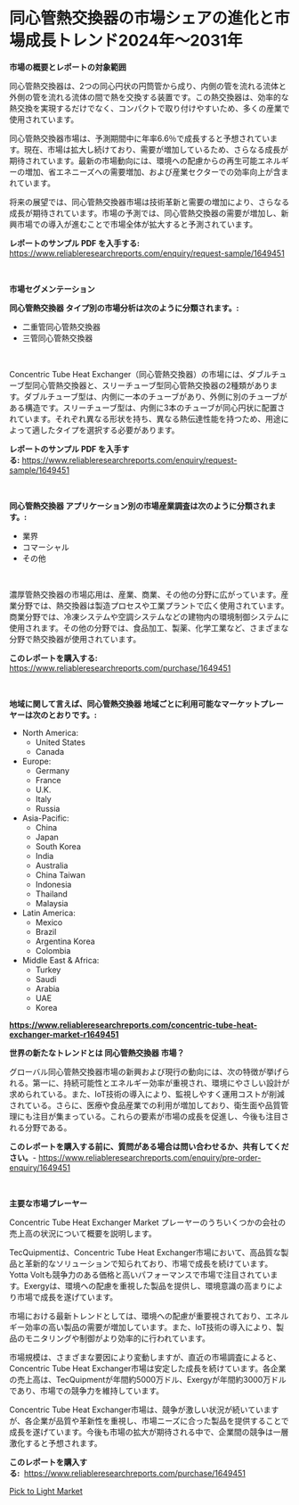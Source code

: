 <p><h1>同心管熱交換器の市場シェアの進化と市場成長トレンド2024年〜2031年</h1></p><p><strong>市場の概要とレポートの対象範囲</strong></p>
<p><p>同心管熱交換器は、2つの同心円状の円筒管から成り、内側の管を流れる流体と外側の管を流れる流体の間で熱を交換する装置です。この熱交換器は、効率的な熱交換を実現するだけでなく、コンパクトで取り付けやすいため、多くの産業で使用されています。</p><p>同心管熱交換器市場は、予測期間中に年率6.6％で成長すると予想されています。現在、市場は拡大し続けており、需要が増加しているため、さらなる成長が期待されています。最新の市場動向には、環境への配慮からの再生可能エネルギーの増加、省エネニーズへの需要増加、および産業セクターでの効率向上が含まれています。</p><p>将来の展望では、同心管熱交換器市場は技術革新と需要の増加により、さらなる成長が期待されています。市場の予測では、同心管熱交換器の需要が増加し、新興市場での導入が進むことで市場全体が拡大すると予測されています。</p></p>
<p><strong>レポートのサンプル PDF を入手する:</strong> <a href="https://www.reliableresearchreports.com/enquiry/request-sample/1649451">https://www.reliableresearchreports.com/enquiry/request-sample/1649451</a></p>
<p>&nbsp;</p>
<p><strong>市場セグメンテーション</strong></p>
<p><strong>同心管熱交換器 タイプ別の市場分析は次のように分類されます。:</strong></p>
<p><ul><li>二重管同心管熱交換器</li><li>三管同心管熱交換器</li></ul></p>
<p>&nbsp;</p>
<p><p>Concentric Tube Heat Exchanger（同心管熱交換器）の市場には、ダブルチューブ型同心管熱交換器と、スリーチューブ型同心管熱交換器の2種類があります。ダブルチューブ型は、内側に一本のチューブがあり、外側に別のチューブがある構造です。スリーチューブ型は、内側に3本のチューブが同心円状に配置されています。それぞれ異なる形状を持ち、異なる熱伝達性能を持つため、用途によって適したタイプを選択する必要があります。</p></p>
<p><strong>レポートのサンプル PDF を入手する:</strong>&nbsp;<a href="https://www.reliableresearchreports.com/enquiry/request-sample/1649451">https://www.reliableresearchreports.com/enquiry/request-sample/1649451</a></p>
<p>&nbsp;</p>
<p><strong> 同心管熱交換器 アプリケーション別の市場産業調査は次のように分類されます。:</strong></p>
<p><ul><li>業界</li><li>コマーシャル</li><li>その他</li></ul></p>
<p>&nbsp;</p>
<p><p>濃厚管熱交換器の市場応用は、産業、商業、その他の分野に広がっています。産業分野では、熱交換器は製造プロセスや工業プラントで広く使用されています。商業分野では、冷凍システムや空調システムなどの建物内の環境制御システムに使用されます。その他の分野では、食品加工、製薬、化学工業など、さまざまな分野で熱交換器が使用されています。</p></p>
<p><strong>このレポートを購入する:</strong>&nbsp; <a href="https://www.reliableresearchreports.com/purchase/1649451">https://www.reliableresearchreports.com/purchase/1649451</a></p>
<p>&nbsp;</p>
<p><strong>地域に関して言えば、同心管熱交換器 地域ごとに利用可能なマーケットプレーヤーは次のとおりです。:</strong></p>
<p><ul>
    <li>
        North America:
        <ul>
            <li>United States</li>
            <li>Canada</li>
        </ul>
    </li>
    <li>
        Europe:
        <ul>
            <li>Germany</li>
            <li>France</li>
            <li>U.K.</li>
            <li>Italy</li>
            <li>Russia</li>
        </ul>
    </li>
    <li>
        Asia-Pacific:
        <ul>
            <li>China</li>
            <li>Japan</li>
            <li>South Korea</li>
            <li>India</li>
            <li>Australia</li>
            <li>China Taiwan</li>
            <li>Indonesia</li>
            <li>Thailand</li>
            <li>Malaysia</li>
        </ul>
    </li>
    <li>
        Latin America:
        <ul>
            <li>Mexico</li>
            <li>Brazil</li>
            <li>Argentina Korea</li>
            <li>Colombia</li>
        </ul>
    </li>
    <li>
        Middle East & Africa:
        <ul>
            <li>Turkey</li>
            <li>Saudi</li>
            <li>Arabia</li>
            <li>UAE</li>
            <li>Korea</li>
        </ul>
    </li>
    </ul></p>
<p><strong><a href="https://www.reliableresearchreports.com/concentric-tube-heat-exchanger-market-r1649451">https://www.reliableresearchreports.com/concentric-tube-heat-exchanger-market-r1649451</a></strong>&nbsp;</p>
<p><strong>世界の新たなトレンドとは 同心管熱交換器 市場？</strong></p>
<p><p>グローバル同心管熱交換器市場の新興および現行の動向には、次の特徴が挙げられる。第一に、持続可能性とエネルギー効率が重視され、環境にやさしい設計が求められている。また、IoT技術の導入により、監視しやすく運用コストが削減されている。さらに、医療や食品産業での利用が増加しており、衛生面や品質管理にも注目が集まっている。これらの要素が市場の成長を促進し、今後も注目される分野である。</p></p>
<p><strong>このレポートを購入する前に、質問がある場合は問い合わせるか、共有してください。</strong>- <a href="https://www.reliableresearchreports.com/enquiry/pre-order-enquiry/1649451">https://www.reliableresearchreports.com/enquiry/pre-order-enquiry/1649451</a></p>
<p>&nbsp;</p>
<p><strong>主要な市場プレーヤー</strong></p>
<p><p>Concentric Tube Heat Exchanger Market プレーヤーのうちいくつかの会社の売上高の状況について概要を説明します。</p><p>TecQuipmentは、Concentric Tube Heat Exchanger市場において、高品質な製品と革新的なソリューションで知られており、市場で成長を続けています。Yotta Voltも競争力のある価格と高いパフォーマンスで市場で注目されています。Exergyは、環境への配慮を重視した製品を提供し、環境意識の高まりにより市場で成長を遂げています。</p><p>市場における最新トレンドとしては、環境への配慮が重要視されており、エネルギー効率の高い製品の需要が増加しています。また、IoT技術の導入により、製品のモニタリングや制御がより効率的に行われています。</p><p>市場規模は、さまざまな要因により変動しますが、直近の市場調査によると、Concentric Tube Heat Exchanger市場は安定した成長を続けています。各企業の売上高は、TecQuipmentが年間約5000万ドル、Exergyが年間約3000万ドルであり、市場での競争力を維持しています。</p><p>Concentric Tube Heat Exchanger市場は、競争が激しい状況が続いていますが、各企業が品質や革新性を重視し、市場ニーズに合った製品を提供することで成長を遂げています。今後も市場の拡大が期待される中で、企業間の競争は一層激化すると予想されます。</p></p>
<p><strong>このレポートを購入する:</strong>&nbsp;&nbsp;<a href="https://www.reliableresearchreports.com/purchase/1649451">https://www.reliableresearchreports.com/purchase/1649451</a></p>
<p><p><a href="https://github.com/Alonsoolds3wq1d81czn8rbol/Market-Research-Report-List-2/blob/main/pick-to-light-market.md">Pick to Light Market</a></p></p>